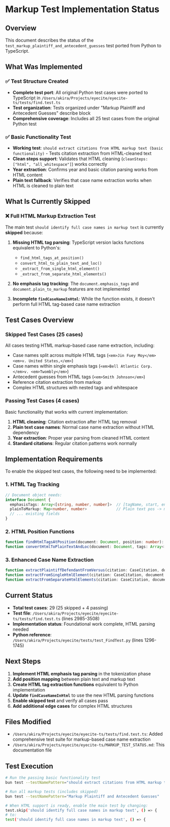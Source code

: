 # Markup Test Implementation Status

## Overview

This document describes the status of the `test_markup_plaintiff_and_antecedent_guesses` test ported from Python to TypeScript.

## What Was Implemented

### ✅ Test Structure Created
- **Complete test port**: All original Python test cases were ported to TypeScript in `/Users/akira/Projects/eyecite/eyecite-ts/tests/find.test.ts`
- **Test organization**: Tests organized under "Markup Plaintiff and Antecedent Guesses" describe block
- **Comprehensive coverage**: Includes all 25 test cases from the original Python test

### ✅ Basic Functionality Test
- **Working test**: `should extract citations from HTML markup text (basic functionality)` - Tests citation extraction from HTML-cleaned text
- **Clean steps support**: Validates that HTML cleaning (`cleanSteps: ["html", "all_whitespace"]`) works correctly
- **Year extraction**: Confirms year and basic citation parsing works from HTML content
- **Plain text fallback**: Verifies that case name extraction works when HTML is cleaned to plain text

## What Is Currently Skipped

### ❌ Full HTML Markup Extraction Test
The main test `should identify full case names in markup text` is currently **skipped** because:

1. **Missing HTML tag parsing**: TypeScript version lacks functions equivalent to Python's:
   - `find_html_tags_at_position()`
   - `convert_html_to_plain_text_and_loc()`
   - `_extract_from_single_html_element()`
   - `_extract_from_separate_html_elements()`

2. **No emphasis tag tracking**: The `document.emphasis_tags` and `document.plain_to_markup` features are not implemented

3. **Incomplete `findCaseNameInHtml`**: While the function exists, it doesn't perform full HTML tag-based case name extraction

## Test Cases Overview

### Skipped Test Cases (25 cases)
All cases testing HTML markup-based case name extraction, including:
- Case names split across multiple HTML tags (`<em>Jin Fuey Moy</em><em>v. United States,</em>`)
- Case names within single emphasis tags (`<em>Bell Atlantic Corp. </em>v. <em>Twombly</em>`)
- Antecedent guesses from HTML tags (`<em>Smith Johnson</em>`)
- Reference citation extraction from markup
- Complex HTML structures with nested tags and whitespace

### Passing Test Cases (4 cases)
Basic functionality that works with current implementation:
1. **HTML cleaning**: Citation extraction after HTML tag removal
2. **Plain text case names**: Normal case name extraction without HTML dependency
3. **Year extraction**: Proper year parsing from cleaned HTML content
4. **Standard citations**: Regular citation patterns work normally

## Implementation Requirements

To enable the skipped test cases, the following need to be implemented:

### 1. HTML Tag Tracking
```typescript
// Document object needs:
interface Document {
  emphasisTags: Array<[string, number, number]>  // [tagName, start, end]
  plainToMarkup: Map<number, number>             // Plain text pos -> markup pos
  // ... existing fields
}
```

### 2. HTML Position Functions
```typescript
function findHtmlTagsAtPosition(document: Document, position: number): Array<[string, number, number]>
function convertHtmlToPlainTextAndLoc(document: Document, tags: Array<[string, number, number]>): [string, number, number]
```

### 3. Enhanced Case Name Extraction
```typescript
function extractPlaintiffDefendantFromVersus(citation: CaseCitation, document: Document, words: Tokens, index: number, versusToken: Token): void
function extractFromSingleHtmlElement(citation: CaseCitation, document: Document, tags: Array<[string, number, number]>): void
function extractFromSeparateHtmlElements(citation: CaseCitation, document: Document, plaintiffTags: Array<[string, number, number]>, defendantTags: Array<[string, number, number]>): void
```

## Current Status

- **Total test cases**: 29 (25 skipped + 4 passing)
- **Test file**: `/Users/akira/Projects/eyecite/eyecite-ts/tests/find.test.ts` (lines 2985-3508)
- **Implementation status**: Foundational work complete, HTML parsing needed
- **Python reference**: `/Users/akira/Projects/eyecite/tests/test_FindTest.py` (lines 1296-1745)

## Next Steps

1. **Implement HTML emphasis tag parsing** in the tokenization phase
2. **Add position mapping** between plain text and markup text
3. **Create HTML tag extraction functions** equivalent to Python implementation
4. **Update `findCaseNameInHtml`** to use the new HTML parsing functions
5. **Enable skipped test** and verify all cases pass
6. **Add additional edge cases** for complex HTML structures

## Files Modified

- `/Users/akira/Projects/eyecite/eyecite-ts/tests/find.test.ts`: Added comprehensive test suite for markup-based case name extraction
- `/Users/akira/Projects/eyecite/eyecite-ts/MARKUP_TEST_STATUS.md`: This documentation file

## Test Execution

```bash
# Run the passing basic functionality test
bun test --testNamePattern="should extract citations from HTML markup text \(basic functionality\)"

# Run all markup tests (includes skipped)
bun test --testNamePattern="Markup Plaintiff and Antecedent Guesses"

# When HTML support is ready, enable the main test by changing:
test.skip('should identify full case names in markup text', () => {
# to:
test('should identify full case names in markup text', () => {
```